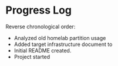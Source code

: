 # Progress Log

Reverse chronological order:

- Analyzed old homelab partition usage
- Added target infrastructure document to
- Initial README created.
- Project started

